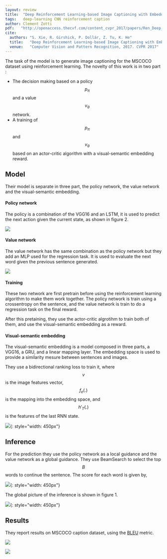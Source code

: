 ```yaml
---
layout: review
title:  "Deep Reinforcement Learning-based Image Captioning with Embedding Reward"
tags:   deep-learning CNN reinforcement caption
author: Clement Zotti
pdf:   "http://openaccess.thecvf.com/content_cvpr_2017/papers/Ren_Deep_Reinforcement_Learning-Based_CVPR_2017_paper.pdf"
cite:
  authors: "S. Xie, R. Girshick, P. Dollár, Z. Tu, K. He"
  title:   "Deep Reinforcement Learning-based Image Captioning with Embedding Reward"
  venue:   "Computer Vision and Pattern Recognition, 2017. CVPR 2017"
---
```


The task of the model is to generate image captioning for the MSCOCO dataset using reinforcement learning. The novelty of this work is in two part :
- The decision making based on a policy $$p_\pi$$ and a value $$ v_\theta $$ network.
- A training of $$p_\pi$$ and $$ v_\theta $$ based on an actor-critic algorithm with a visual-semantic embedding reward.

## Model

Their model is separate in three part, the policy network, the value network and the visual-semantic embedding.


#### Policy network
The policy is a combination of the VGG16 and an LSTM, it is used to predict the next action given the current state, as shown in figure 2.

![](/deep-learning/images/deep-rl-caption/fig2.png)

#### Value network
The value network has the same combination as the policy network but they add an MLP used for the regression task. It is used to evaluate the next word given the previous sentence generated.

![](/deep-learning/images/deep-rl-caption/fig3.png)

#### Training
These two network are first pretrain before using the reinforcement learning algorithm to make them work together.
The policy network is train using a crossentropy on the sentence, and the value network is train to do a regression task on the final reward.

After this pretaining, they use the actor-critic algrotihm to train both of them, and use the visual-semantic embedding as a reward.

#### Visual-semantic embedding
The visual-semantic embedding is a model composed in three parts, a VGG16, a GRU, and a linear mapping layer. The embedding space is used to provide a similarity mesure between sentences and images.


They use a bidirectional ranking loss to train it, where $$v$$ is the image features vector, $$f_e(.)$$ is the mapping into the embedding space, and $$h'_T(.)$$ is the features of the last RNN state.

![](/deep-learning/images/deep-rl-caption/eq6.png){: style="width: 450px"}


## Inference
For the prediction they use the policy network as a local guidance and the value network as a global guidance. They use BeamSearch to select the top $$ B $$ words to continue the sentence.
The score for each word is given by,


![](/deep-learning/images/deep-rl-caption/eq10.png){: style="width: 450px"}

The global picture of the inference is shown in figure 1.


![](/deep-learning/images/deep-rl-caption/fig1.png){: style="width: 450px"}

## Results
They report results on MSCOCO caption dataset, using the [BLEU](https://en.wikipedia.org/wiki/BLEU) metric.


![](/deep-learning/images/deep-rl-caption/tab1.png)

![](/deep-learning/images/deep-rl-caption/fig4.png)
